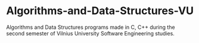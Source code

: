 # Algorithms-and-Data-Structures-VU
Algorithms and Data Structures programs made in C, C++ during the second semester of Vilnius University Software Engineering studies.
